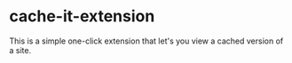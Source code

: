 # cache-it-extension
This is a simple one-click extension that let's you view a cached version of a site.
